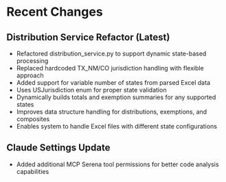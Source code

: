 # Recent Changes

## Distribution Service Refactor (Latest)
- Refactored distribution_service.py to support dynamic state-based processing
- Replaced hardcoded TX_NM/CO jurisdiction handling with flexible approach
- Added support for variable number of states from parsed Excel data
- Uses USJurisdiction enum for proper state validation
- Dynamically builds totals and exemption summaries for any supported states
- Improves data structure handling for distributions, exemptions, and composites
- Enables system to handle Excel files with different state configurations

## Claude Settings Update
- Added additional MCP Serena tool permissions for better code analysis capabilities